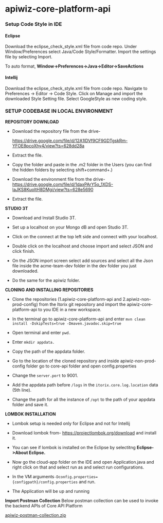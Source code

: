 
# apiwiz-core-platform-api

### Setup Code Style in IDE
#### Eclipse

Download the eclipse_check_style.xml file from code repo. Under Window/Preferences select Java/Code Style/Formatter. Import the settings file by selecting Import.

To auto format, **Window->Preferences->Java->Editor->SaveActions**

#### Intellij

Download the eclipse_check_style.xml file from code repo. Navigate to Preferences -> Editor -> Code Style. Click on Manage and import the downloaded Style Setting file. Select GoogleStyle as new coding style.
  

### SETUP CODEBASE IN LOCAL ENVIRONMENT

**REPOSITORY DOWNLOAD**

 - Download the repository file from the drive-
   
   https://drive.google.com/file/d/12A1lDVf9CF9GDTgskRm-YFOE8pcoXhy4/view?ts=628dd28a

 - Extract the file.

 - Copy the folder and paste in the .m2 folder in the Users (you can find the hidden folders by selecting shift+command+.)

 - Download the environment file from the drive-
https://drive.google.com/file/d/1daxPArY5o_1XDS-laJKS8KuoltH8DMgi/view?ts=628e5690

 - Extract the file.

**STUDIO 3T**

 - Download and Install Studio 3T.

 - Set up a localhost on your Mongo dB and open Studio 3T.

 - Click on the connect at the top left side and connect with your localhost.

 - Double click on the localhost and choose import and select JSON and click finish.

 - On the JSON import screen select add sources and select all the Json file inside the acme-team-dev folder in the dev folder you just downloaded.

 - Do the same for the apiwiz folder.

**CLONING AND INSTALLING REPOSITORIES**

 - Clone the repositories (1.apiwiz-core-platform-api and 2.apiwiz-non-prod-config) from the Itorix git repository and import the apiwiz-core-platform-api to you IDE in a new workspace.

 - In the terminal go to apiwiz-core-platform-api and enter `mvn clean install -DskipTests=true -Dmaven.javadoc.skip=true`

 - Open terminal and enter `pwd.`

 - Enter `mkdir appdata.`

 - Copy the path of the appdata folder.

 - Go to the location of the cloned repository and inside apiwiz-non-prod-config folder go to core-api folder and open config.properties

 - Change the `server.port` to 9001.

 - Add the appdata path before `/logs` in the `itorix.core.log.location` data (5th line).

 - Change the path for all the instance of `/opt` to the path of your appdata folder and save it.

**LOMBOK INSTALLATION**

 - Lombok setup is needed only for Eclipse and not for Intellij

 - Download lombok from-
https://projectlombok.org/download and install it.

 - You can see if lombok is installed on the Eclipse by  selectitng **Eclipse->About Eclipse.**

 - Now go the cloud-app folder on the IDE and open Application.java and right click on that and select run as and select run configurations.

 - In the VM arguments`-Dconfig.properties={configpath}/config.properties` and run.

 - The Application will be up and running

**Import Postman Collection**
Below postman collection can be used to invoke the backend APIs of Core API Platform

[apiwiz-postman-collection.zip](https://github.com/itorix/apiwiz-core-platform-api/files/8853872/apiwiz-postman-collection.zip)



